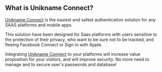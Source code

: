 ## What is Unikname Connect?

[Unikname Connect](/integration/connect/) is the easiest and safest authentication solution for any SAAS platforms and mobile apps.

This solution have been designed for Saas platforms with users sensitive to the protection of their privacy, who want to be sure not to be tracked, and fleeing Facebook Connect or Sign In with Apple.

Integrating [Unikname Connect](/integration/connect/) to your platforms will increase value proposition for your visitors, and will improve security.
No more need to manage and to secure user's passwords and database!
